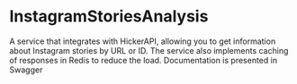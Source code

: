 # InstagramStoriesAnalysis
A service that integrates with HickerAPI, allowing you to get information about Instagram stories by URL or ID. The service also implements caching of responses in Redis to reduce the load. Documentation is presented in Swagger
